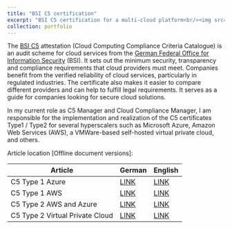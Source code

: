 ```yaml
---
title: "BSI C5 certification"
excerpt: "BSI C5 certification for a multi-cloud platform<br/><img src='/images/bsi_logo.svg'>"
collection: portfolio
---
```


The [BSI C5](https://www.bsi.bund.de/EN/Themen/Unternehmen-und-Organisationen/Informationen-und-Empfehlungen/Empfehlungen-nach-Angriffszielen/Cloud-Computing/Kriterienkatalog-C5/kriterienkatalog-c5_node.html) attestation (Cloud Computing Compliance Criteria Catalogue) is an audit scheme for cloud services from the [German Federal Office for Information Security](https://www.bsi.bund.de/EN/Home/home_node.html) (BSI). It sets out the minimum security, transparency and compliance requirements that cloud providers must meet. Companies benefit from the verified reliability of cloud services, particularly in regulated industries. The certificate also makes it easier to compare different providers and can help to fulfill legal requirements. It serves as a guide for companies looking for secure cloud solutions.

In my current role as C5 Manager and Cloud Compliance Manager, I am responsible for the implementation and realization of the C5 certificates Type1 / Type2 for several hyperscalers such as Microsoft Azure, Amazon Web Services (AWS), a VMWare-based self-hosted virtual private cloud, and others.

Article location [Offline document versions]:

| Article                         | German                                       | English                                      | 
|---------------------------------|----------------------------------------------|----------------------------------------------|
| C5 Type 1 Azure                 | [LINK](/files/bsi_c5_type1_azure_DE.pdf)     | [LINK](/files/bsi_c5_type1_azure_EN.pdf)     |
| C5 Type 1 AWS                   | [LINK](/files/bsi_c5_type1_aws_DE.pdf)       | [LINK](/files/bsi_c5_type1_aws_EN.pdf)       |   
| C5 Type 2 AWS and Azure         | [LINK](/files/bsi_c5_type2_aws_azure_DE.pdf) | [LINK](/files/bsi_c5_type2_aws_azure_EN.pdf) |
| C5 Type 2 Virtual Private Cloud | [LINK](/files/bsi_c5_type2_vpc_DE.pdf)       | [LINK](/files/bsi_c5_type2_vpc_EN.pdf)       |


